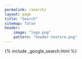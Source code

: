```yaml
---
permalink: /search/
layout: page
title: "Search"
sitemap: false
header:
    image: "logo.png"
    pattern: "header-texture.png"
---
```


{% include _google_search.html %}
